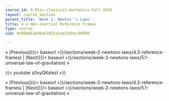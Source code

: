 ```yaml
---
course_id: 8-01sc-classical-mechanics-fall-2016
layout: course_section
parent_title: 'Week 2: Newton''s Laws'
title: 4.4 Non-inertial Reference Frames
type: course
uid: 8e86b662b40ab1851a2ae25deec90980

---
```


« [Previous]({{< baseurl >}}/sections/week-2-newtons-laws/4.3-reference-frames) | [Next]({{< baseurl >}}/sections/week-2-newtons-laws/5.1-universal-law-of-gravitation) »

{{< youtube z0xyQKalezI >}}

« [Previous]({{< baseurl >}}/sections/week-2-newtons-laws/4.3-reference-frames) | [Next]({{< baseurl >}}/sections/week-2-newtons-laws/5.1-universal-law-of-gravitation) »
